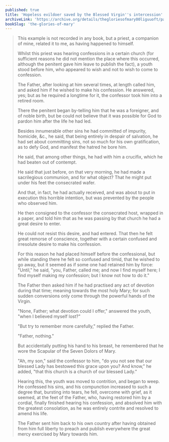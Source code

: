 ```yaml
---
published: true
title: 'Hopeless evildoer saved by the Blessed Virgin''s intercession'
archiveLink: 'https://archive.org/details/thegloriesofmary00liguuoft/page/471?view=theater'
bookSlug: 'the-glories-of-mary'
---
```


> This example is not recorded in any book, but a priest, a companion of mine, related it to me, as having happened to himself.
>
> Whilst this priest was hearing confessions in a certain church (for sufficient reasons he did not mention the place where this occurred, although the penitent gave him leave to publish the fact), a youth stood before him, who appeared to wish and not to wish to come to confession.
>
> The Father, after looking at him several times, at length called him, and asked him if he wished to make his confession. He answered, yes; but as he required a longtime for it, the confessor took him into a retired room.
>
> There the penitent began by-telling him that he was a foreigner, and of noble birth, but be could not believe that it was possible for God to pardon him after the life he had led.
>
> Besides innumerable other sins he had committed of impurity, homicide, &c., he said, that being entirely in despair of salvation, he had set about committing sins, not so much for his own gratification, as to defy God, and manifest the hatred he bore him.
>
> He said, that among other things, he had with him a crucifix, which he had beaten out of contempt.
>
> He said that just before, on that very morning, he had made a sacrilegious communion, and for what object? That he might put under his feet the consecrated wafer.
>
> And that, in fact, he had actually received, and was about to put in execution this horrible intention, but was prevented by the people who observed him.
>
> He then consigned to the confessor the consecrated host, wrapped in a paper, and told him that as he was passing by that church he had a great desire to enter.
>
> He could not resist this desire, and had entered. That then he felt great remorse of conscience, together with a certain confused and irresolute desire to make his confession.
>
> For this reason he had placed himself before the confessional, but while standing there he felt so confused and timid, that he wished to go away, but it seemed as if some one had retained him by force: "Until," he said, "you, Father, called me; and now I find myself here; I find myself making my confession; but I know not how to do it."
>
> The Father then asked him if he had practised any act of devotion during that time; meaning towards the most holy Mary; for such sudden conversions only come through the powerful hands of the Virgin.
>
> "None, Father; what devotion could I offer," answered the youth, "when I believed myself lost?"
>
> "But try to remember more carefully," replied the Father.
>
> "Father, nothing."
>
> But accidentally putting his hand to his breast, he remembered that he wore the Scapular of the Seven Dolors of Mary.
>
> "Ah, my son," said the confessor to him, "do you not see that our blessed Lady has bestowed this grace upon you? And know," he added, "that this church is a church of our blessed Lady."
>
> Hearing this, the youth was moved to contrition, and began to weep. He confessed his sins, and his compunction increased to such a degree that, bursting into tears, he fell, overcome with grief, as it seemed, at the feet of the Father, who, having restored him by a cordial, finally finished hearing his confession, and absolved him with the greatest consolation, as he was entirely contrite and resolved to amend his life.
>
> The Father sent him back to his own country after having obtained from him full liberty to preach and publish everywhere the great mercy exercised by Mary towards him.